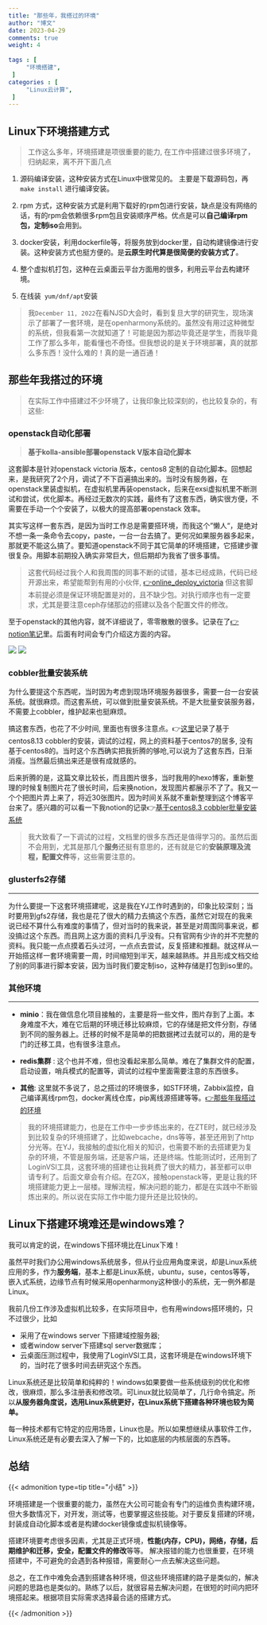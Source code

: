 ```yaml
---
title: "那些年，我搭过的环境"                         
author: "博文"   
date: 2023-04-29          
comments: true 
weight: 4
 
tags : [                                    
     "环境搭建",
 ]
categories : [                              
     "Linux云计算",
 ]
---
```



## Linux下环境搭建方式

> 工作这么多年，环境搭建是项很重要的能力, 在工作中搭建过很多环境了，归纳起来，离不开下面几点

1. 源码编译安装，这种安装方式在Linux中很常见的。 主要是下载源码包，再`make install` 进行编译安装。

2. rpm 方式，这种安装方式是利用下载好的rpm包进行安装，缺点是没有网络的话，有的rpm会依赖很多rpm包且安装顺序严格。优点是可以**自己编译rpm包，定制iso**会用到。

3. docker安装，利用dockerfile等，将服务放到docker里，自动构建镜像进行安装。这种安装方式也挺方便的。是**云原生时代算是很简便的安装方式了**。

4. 整个虚拟机打包，这种在云桌面云平台方面用的很多，利用云平台去构建环境。

5. 在线装` yum/dnf/apt`安装

>  我`December 11, 2022`在看NJSD大会时，看到复旦大学的研究生，现场演示了部署了一套环境，是在openharmony系统的。虽然没有用过这种微型的系统，但我看第一次就知道了！可能是因为那边毕竟还是学生，而我毕竟工作了那么多年，能看懂也不奇怪。但我想说的是关于环境部署，真的就那么多东西！没什么难的！真的是一通百通！

## 那些年我搭过的环境

>  在实际工作中搭建过不少环境了，让我印象比较深刻的，也比较复杂的，有这些: 


### openstack自动化部署

>  **基于kolla-ansible部署openstack V版本自动化脚本**

这套脚本是针对openstack victoria 版本，centos8  定制的自动化脚本。回想起来，是我研究了2个月，调试了不下百遍搞出来的。当时没有服务器，在openstack里装虚拟机，在虚拟机里再装openstack，后来在exsi虚拟机里不断测试和尝试，优化脚本。再经过无数次的实践，最终有了这套东西，确实很方便，不需要在手动一个个安装了，以极大的提高部署openstack 效率。

其实写这样一套东西，是因为当时工作总是需要搭环境，而我这个”懒人“，是绝对不想一条一条命令去copy，paste，一台一台去搞了。更何况如果服务器多起来，那就更不能这么搞了。要知道openstack不同于其它简单的环境搭建，它搭建步骤很复杂。用脚本前期投入确实非常巨大，但后期却为我省了很多事情。

> 这套代码经过我个人和我周围的同事不断的试错，基本已经成熟，代码已经开源出来，希望能帮到有用的小伙伴, [👉online_deploy_victoria](https://github.com/sunnydongbowen/online_deploy_victoria)  但这套脚本前提必须是保证环境配置是对的，且不缺少包。对执行顺序也有一定要求，尤其是要注意ceph存储那边的搭建以及各个配置文件的修改。

至于openstack的其他内容，就不详细说了，零零散散的很多。记录在了[👉notion笔记](https://www.notion.so/dongbowen/a3b73439dd8e43d4a7f84814123abd87?v=bf67f569d7a941368a164971a65e24dc&pvs=4)里。后面有时间会专门介绍这方面的内容。

![](/linux基础/20230501213951.png)      ![](/linux基础/20230501213811.png)

### cobbler批量安装系统

为什么要提这个东西呢，当时因为考虑到现场环境服务器很多，需要一台一台安装系统。就很麻烦。而这套系统，可以做到批量安装系统。不是大批量安装服务器，不需要上cobbler，维护起来也挺麻烦。

搞这套东西，也花了不少时间, 里面也有很多注意点。👉[这里](https://dongbowen.notion.site/centos8-3-cobbler-9f6079bc554a48dabe57c2731b1756d8)记录了基于centos8.13 cobbler的安装，调试的过程，网上的资料基于centos7的居多, 没有基于centos8的。当时这个东西确实把我折腾的够呛,可以说为了这套东西，日渐消瘦。当然最后搞出来还是很有成就感的。

后来折腾的是，这篇文章比较长，而且图片很多，当时我用的hexo博客，重新整理的时候复制图片花了很长时间，后来换notion，发现图片都展示不了了。我又一个个把图片弄上来了，将近30张图片。因为时间关系就不重新整理到这个博客平台来了。感兴趣的可以看一下我notion的记录👉[基于centos8.3 cobbler批量安装系统](https://dongbowen.notion.site/centos8-3-cobbler-9f6079bc554a48dabe57c2731b1756d8)

>  我大致看了一下调试的过程，文档里的很多东西还是值得学习的。虽然后面不会用到，尤其是那几个**服务**还挺有意思的，还有就是它的**安装原理及流程，配置文件**等，这些需要注意的。


### glusterfs2存储
------
为什么要提一下这套环境搭建呢，这是我在YJ工作时遇到的，印象比较深刻；当时要用到gfs2存储，我也是花了很大的精力去搞这个东西，虽然它对现在的我来说已经不算什么有难度的事情了，但对当时的我来说，甚至是对周围同事来说，都没搞过这个东西。而且网上这方面的资料几乎没有。只有官网有少许的并不完整的资料。我只能一点点摸着石头过河，一点点去尝试，反复搭建和推翻。就这样从一开始搭这样一套环境需要一周，时间缩短到半天，越来越熟练。并且形成文档交给了别的同事进行脚本安装，因为当时我们要定制iso，这种存储是打包到iso里的。



### 其他环境
------

- **minio**：我在做信息化项目接触的，主要是将一些文件，图片存到了上面。本身难度不大，难在它后期的环境迁移比较麻烦，它的存储是把文件分割，存储到不同的服务器上。迁移的时候不是简单的把数据拷过去就可以的，用的是专门的迁移工具，也有很多注意点。

- **redis集群** : 这个也并不难，但也没看起来那么简单。难在了集群文件的配置，启动设置，哨兵模式的配置等，调试的过程中里面需要注意的东西很多。


- **其他**: 这里就不多说了，总之搭过的环境很多，如STF环境，Zabbix监控，自己编译离线rpm包，docker离线仓库，pip离线源搭建等等。[👉那些年我搭过的环境](https://www.notion.so/dongbowen/1c071933395f40209ce9a48646caa4ab?v=94146a1dbba8481c8e95aeccf4a4a748)

  

> 我的环境搭建能力，也是在工作中一步步练出来的，在ZTE时，就已经涉及到比较复杂的环境搭建了，比如webcache，dns等等，甚至还用到了http分光等。在YJ，我接触的虚拟化相关的知识，也需要不断的去搭建更为复杂的环境，不管是服务端，还是客户端，还是终端。性能测试时，还用到了LoginVSI工具，这套环境的搭建也让我耗费了很大的精力，甚至都可以申请专利了。后面文章会有介绍。在ZGX，接触openstack等，更是让我的环境搭建能力更上一层楼。理解流程，解决问题的能力，都是在实践中不断锻炼出来的。所以说在实际工作中能力提升还是比较快的。


##  Linux下搭建环境难还是windows难？

我可以肯定的说，在windows下搭环境比在Linux下难！

虽然平时我们办公用windows系统居多，但从行业应用角度来说，却是Linux系统应用的多，作为**服务端**，基本上都是Linux系统，ubuntu，suse，centos等等，嵌入式系统，边缘节点有时候采用openharmony这种很小的系统，无一例外都是Linux。

我前几份工作涉及虚拟机比较多，在实际项目中，也有用windows搭环境的，只不过很少，比如
- 采用了在windows server 下搭建域控服务器;
- 或者window server下搭建sql server数据库；
- 云桌面压测过程中，我使用了LoginVSI工具，这套环境是在windows环境下的，当时花了很多时间去研究这个东西。

Linux系统还是比较简单和纯粹的！windows如果要做一些系统级别的优化和修改，很麻烦，那么多注册表和修改项。可Linux就比较简单了，几行命令搞定。所以**从服务器角度说，选用Linux系统更好，在Linux系统下搭建各种环境也较为简单。**  

每一种技术都有它特定的应用场景，Linux也是。所以如果想继续从事软件工作，Linux系统还是有必要去深入了解一下的，比如底层的内核层面的东西等。


## 总结

{{< admonition type=tip title="小结"  >}}

环境搭建是一个很重要的能力，虽然在大公司可能会有专门的运维负责构建环境，但大多数情况下，对开发，测试等，也要掌握这些技能。对于要反复搭建的环境，封装成自动化脚本或者是构建docker镜像或虚拟机镜像等。

搭建环境要考虑很多因素，尤其是正式环境，**性能(内存，CPU)，网络，存储，后期维护和迁移，安全，配置文件的修改**等等。
解决报错的能力也很重要，在环境搭建中，不可避免的会遇到各种报错，需要耐心一点去解决这些问题。

总之，在工作中难免会遇到搭建各种环境，但这些环境搭建的路子是类似的，解决问题的思路也是类似的。熟练了以后，就很容易去解决问题，在很短的时间内把环境搭起来。根据项目实际需求选择最合适的搭建方式。

{{< /admonition >}}



